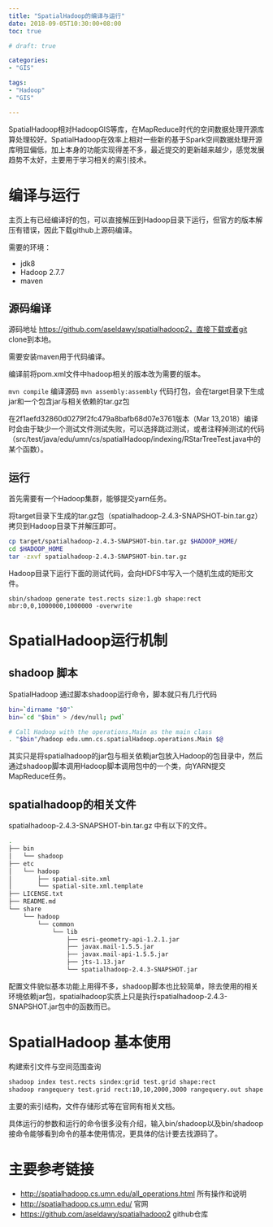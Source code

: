 ```yaml
---
title: "SpatialHadoop的编译与运行"
date: 2018-09-05T10:30:00+08:00
toc: true

# draft: true

categories:
- "GIS"

tags:
- "Hadoop"
- "GIS"

---
```


SpatialHadoop相对HadoopGIS等库，在MapReduce时代的空间数据处理开源库算处理较好。SpatialHadoop在效率上相对一些新的基于Spark空间数据处理开源库明显偏低，加上本身的功能实现得差不多，最近提交的更新越来越少，感觉发展趋势不太好，主要用于学习相关的索引技术。

# 编译与运行

主页上有已经编译好的包，可以直接解压到Hadoop目录下运行，但官方的版本解压有错误，因此下载github上源码编译。

需要的环境：

- jdk8
- Hadoop 2.7.7
- maven

## 源码编译

源码地址 https://github.com/aseldawy/spatialhadoop2，直接下载或者git clone到本地。

需要安装maven用于代码编译。

编译前将pom.xml文件中hadoop相关的版本改为需要的版本。

`mvn compile` 编译源码
`mvn assembly:assembly` 代码打包，会在target目录下生成jar和一个包含jar与相关依赖的tar.gz包

在2f1aefd32860d0279f2fc479a8bafb68d07e3761版本（Mar 13,2018）编译时会由于缺少一个测试文件测试失败，可以选择跳过测试，或者注释掉测试的代码（src/test/java/edu/umn/cs/spatialHadoop/indexing/RStarTreeTest.java中的某个函数）。

## 运行

首先需要有一个Hadoop集群，能够提交yarn任务。

将target目录下生成的tar.gz包（spatialhadoop-2.4.3-SNAPSHOT-bin.tar.gz）拷贝到Hadoop目录下并解压即可。

```bash
cp target/spatialhadoop-2.4.3-SNAPSHOT-bin.tar.gz $HADOOP_HOME/
cd $HADOOP_HOME
tar -zxvf spatialhadoop-2.4.3-SNAPSHOT-bin.tar.gz
```

Hadoop目录下运行下面的测试代码，会向HDFS中写入一个随机生成的矩形文件。

`sbin/shadoop generate test.rects size:1.gb shape:rect mbr:0,0,1000000,1000000 -overwrite`


# SpatialHadoop运行机制

## shadoop 脚本

SpatialHadoop 通过脚本shadoop运行命令，脚本就只有几行代码

```bash
bin=`dirname "$0"`
bin=`cd "$bin" > /dev/null; pwd`

# Call Hadoop with the operations.Main as the main class
. "$bin"/hadoop edu.umn.cs.spatialHadoop.operations.Main $@
```
其实只是将spatialhadoop的jar包与相关依赖jar包放入Hadoop的包目录中，然后通过shadoop脚本调用Hadoop脚本调用包中的一个类，向YARN提交MapReduce任务。

## spatialhadoop的相关文件

spatialhadoop-2.4.3-SNAPSHOT-bin.tar.gz 中有以下的文件。

```bash
.
├── bin
│   └── shadoop
├── etc
│   └── hadoop
│       ├── spatial-site.xml
│       └── spatial-site.xml.template
├── LICENSE.txt
├── README.md
└── share
    └── hadoop
        └── common
            └── lib
                ├── esri-geometry-api-1.2.1.jar
                ├── javax.mail-1.5.5.jar
                ├── javax.mail-api-1.5.5.jar
                ├── jts-1.13.jar
                └── spatialhadoop-2.4.3-SNAPSHOT.jar
```

配置文件貌似基本功能上用得不多，shadoop脚本也比较简单，除去使用的相关环境依赖jar包，spatialhadoop实质上只是执行spatialhadoop-2.4.3-SNAPSHOT.jar包中的函数而已。


# SpatialHadoop 基本使用

构建索引文件与空间范围查询

```bash
shadoop index test.rects sindex:grid test.grid shape:rect 
shadoop rangequery test.grid rect:10,10,2000,3000 rangequery.out shape:rect
```

主要的索引结构，文件存储形式等在官网有相关文档。

具体运行的参数和运行的命令很多没有介绍，输入bin/shadoop以及bin/shadoop 接命令能够看到命令的基本使用情况，更具体的估计要去找源码了。



# 主要参考链接

- http://spatialhadoop.cs.umn.edu/all_operations.html 所有操作和说明
- http://spatialhadoop.cs.umn.edu/ 官网
- https://github.com/aseldawy/spatialhadoop2  github仓库

